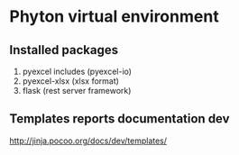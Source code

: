 # Phyton virtual environment #

## Installed packages ##

1. pyexcel includes (pyexcel-io)
2. pyexcel-xlsx (xlsx format)
3. flask (rest server framework)


## Templates reports documentation dev
<http://jinja.pocoo.org/docs/dev/templates/>
